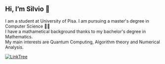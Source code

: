## Hi, I’m Silvio 👋
I am a student at University of Pisa. I am pursuing a master's degree in Computer Science 👨‍💻  
I have a mathametical background thanks to my bachelor's degree in Mathematics.  
My main interests are Quantum Computing, Algorithm theory and Numerical Analysis.  

[![LinkTree][linktree-shield]][linktree-url]

<!---
[![LinkedIn][linkedin-shield]][linkedin-url]
--->

<!---
SilvioM97/SilvioM97 is a ✨ special ✨ repository because its `README.md` (this file) appears on your GitHub profile.
You can click the Preview link to take a look at your changes.
--->

<!---
[linkedin-shield]: https://img.shields.io/badge/-LinkedIn-black.svg?style=plastic&logo=linkedin&color=blue
[linkedin-url]: https://www.linkedin.com/in/silvio-martinico-434285221/
--->

[linktree-shield]: https://img.shields.io/badge/linktree-39E09B?style=for-the-badge&logo=linktree&logoColor=white
[linktree-url]: https://linktr.ee/silviom97
